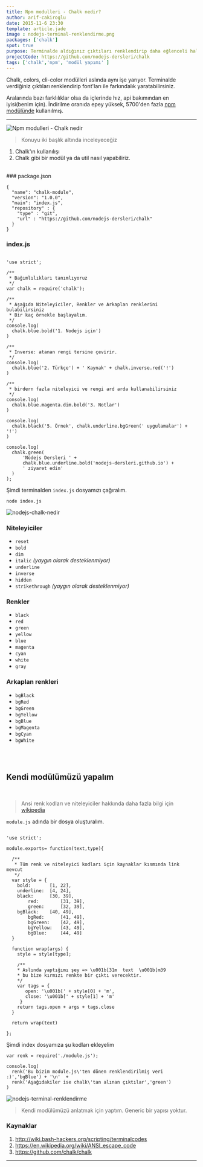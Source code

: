 ```yaml
---
title: Npm modulleri - Chalk nedir?
author: arif-cakiroglu
date: 2015-11-6 23:30
template: article.jade
image : nodejs-terminal-renklendirme.png
packages: ['chalk']
spot: true
purpose: Terminalde aldığınız çıktıları renklendirip daha eğlenceli hale getirelim
projectCode: https://github.com/nodejs-dersleri/chalk
tags: ['chalk','npm', 'modül yapımı' ]
---
```


Chalk, colors, cli-color modülleri aslında aynı işe yarıyor. Terminalde verdiğiniz çıktıları renklendirip font'ları ile farkındalık yaratabilirsiniz.

Aralarında bazı farklılıklar olsa da içlerinde hız, api bakımından en iyisi(benim için). İndirilme oranıda epey yüksek, 5700'den fazla [npm modülünde](https://www.npmjs.com/browse/depended/chalk) kullanılmış.

---


![Npm modulleri - Chalk nedir](npm-modulleri-chalk.svg)

> Konuyu iki başlık altında inceleyeceğiz

1. Chalk'ın kullanılışı
2. Chalk gibi bir modül ya da util nasıl yapabiliriz.


</br>
### package.json

```
{
  "name": "chalk-module",
  "version": "1.0.0",
  "main": "index.js",
  "repository" : {
    "type" : "git",
    "url" : "https://github.com/nodejs-dersleri/chalk"
  }
}

```


### index.js

```

'use strict';

/**
 * Bağımlılıkları tanımlıyoruz
 */
var chalk = require('chalk');

/**
 * Aşağıda Niteleyiciler, Renkler ve Arkaplan renklerini bulabilirsiniz
 * Bir kaç örnekle başlayalım.
 */
console.log(
  chalk.blue.bold('1. Nodejs için')
)

/**
 * Inverse: atanan rengi tersine çevirir.
 */
console.log(
  chalk.blue('2. Türkçe') + ' Kaynak' + chalk.inverse.red('!')
)

/**
 * birdern fazla niteleyici ve rengi ard arda kullanabilirsiniz
 */
console.log(
  chalk.blue.magenta.dim.bold('3. Notlar')
)

console.log(
  chalk.black('5. Örnek', chalk.underline.bgGreen(' uygulamalar') + '!')
)

console.log(
  chalk.green(
      'Nodejs Dersleri ' +
      chalk.blue.underline.bold('nodejs-dersleri.github.io') +
      ' ziyaret edin'
  )
);

```


Şimdi terminalden `index.js` dosyamızı çağıralım.

```
node index.js
```

![nodejs-chalk-nedir](nodejs-chalk-nedir.png)


### Niteleyiciler

- `reset`
- `bold`
- `dim`
- `italic` *(yaygın olarak desteklenmiyor)*
- `underline`
- `inverse`
- `hidden`
- `strikethrough` *(yaygın olarak desteklenmiyor)*

### Renkler

- `black`
- `red`
- `green`
- `yellow`
- `blue`
- `magenta`
- `cyan`
- `white`
- `gray`

### Arkaplan renkleri

- `bgBlack`
- `bgRed`
- `bgGreen`
- `bgYellow`
- `bgBlue`
- `bgMagenta`
- `bgCyan`
- `bgWhite`


</br>
</br>

## Kendi modülümüzü yapalım

</br>

> Ansi renk kodları ve niteleyiciler hakkında daha fazla bilgi için [wikipedia](https://en.wikipedia.org/wiki/ANSI_escape_code#graphics)

`module.js` adında bir dosya oluşturalım.

```

'use strict';

module.exports= function(text,type){

  /**
   * Tüm renk ve niteleyici kodları için kaynaklar kısmında link mevcut
   */
  var style = {
    bold:       [1, 22],
    underline:  [4, 24],
    black:      [30, 39],
		red:        [31, 39],
		green:      [32, 39],
    bgBlack:    [40, 49],
		bgRed:      [41, 49],
		bgGreen:    [42, 49],
		bgYellow:   [43, 49],
		bgBlue:     [44, 49]
  }

  function wrap(args) {
    style = style[type];

    /**
    * Aslında yaptığımı şey => \u001b[31m  text  \u001b[m39
    * bu bize kırmızı renkte bir çıktı verecektir.
    */
    var tags = {
       open: '\u001b[' + style[0] + 'm',
       close: '\u001b[' + style[1] + 'm'
     }
    return tags.open + args + tags.close
  }

  return wrap(text)

};

```


Şimdi index dosyamıza şu kodları ekleyelim

```
var renk = require('./module.js');

console.log(
  renk('Bu bizim module.js\'ten dönen renklendirilmiş veri :)','bgBlue') + '\n'  +
  renk('Aşağıdakiler ise chalk\'tan alınan çıktılar','green')
)

```


![nodejs-terminal-renklendirme](nodejs-terminal-renklendirme.png)

> Kendi modülümüzü  anlatmak için yaptım. Generic bir yapısı yoktur.



### Kaynaklar

1. http://wiki.bash-hackers.org/scripting/terminalcodes
2. https://en.wikipedia.org/wiki/ANSI_escape_code
3. https://github.com/chalk/chalk

---
